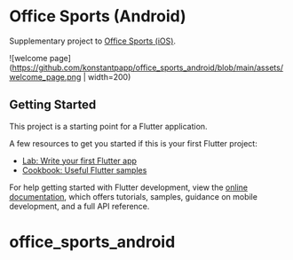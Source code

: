 # Office Sports (Android)

Supplementary project to [Office Sports (iOS)](https://github.com/oyvinddd/officesports).

![welcome page](https://github.com/konstantpapp/office_sports_android/blob/main/assets/welcome_page.png | width=200)

## Getting Started

This project is a starting point for a Flutter application.

A few resources to get you started if this is your first Flutter project:

- [Lab: Write your first Flutter app](https://docs.flutter.dev/get-started/codelab)
- [Cookbook: Useful Flutter samples](https://docs.flutter.dev/cookbook)

For help getting started with Flutter development, view the
[online documentation](https://docs.flutter.dev/), which offers tutorials,
samples, guidance on mobile development, and a full API reference.

# office_sports_android
